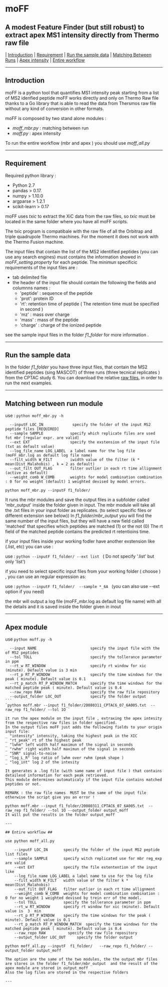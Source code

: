 # moFF 
## A modest Feature Finder (but still robust) to extract apex MS1 intensity directly from Thermo raw file ##

| [Introduction](#introduction)
| [Requirement](#requirement)
| [Run the sample data](#run_the_sample_data)
| [Matching Between Runs](#matching_between_runs)
| [Apex intensity](#apex_intensity)
| [Entire workflow](#entire_workflow)


---

## Introduction ##

moFF is a python tool that quantifies MS1 intensity peak starting from a list of MS2 idenfied peptide 
moFF works directly and only on Thermo Raw file thanks to a Go library that is able to read the data from Thersmos raw file without any kind of conversion in other formats.

moFF is composed by two stand alone modules :
- *moff_mbr.py* :  matching between run
- *moff.py* :  apex intensity

To run  the entire workflow (mbr and apex ) you should  use  *moff_all.py*

----

## Requirement ##

Required python  library :

- Python 2.7
- pandas  > 0.17.
- numpy > 1.10.0
- argparse > 1.2.1 
- scikit-learn > 0.17

moFF uses *txic* to extract the XiC data from the raw files, so  *txic*  must be located in the same folder where you have all moFF scripts.

The txic program is compatibale with  the raw file of all the Orbitrap and triple quadrupole Thermo machines. 
For the moment it does not work with the Thermo Fusion machine.

The input files that contain the list of the MS2 identified peptides (you can use any search engines) must contains the information showed in *moFF_setting.property* for each peptide.
The minimun specificic requirements of the input files are :
- tab delimited file
- the header of the input file should contain the following the fields  and columnns names :  
  - 'peptide' : sequence of the peptide
  - 'prot': protein ID 
  - 'rt': retention time of peptide   ( The retention time must be specified in second )
  - 'mz' : mass over charge
  - 'mass' : mass of the peptide
  - 'charge' : charge of the ionized peptide

see the sample input files in the folder *f1_folder* for more information .

---

## Run the sample data  ##

In the folder *f1_folder* you have three input files, that contain the MS2 identified  peptides (sing MASCOT) of three runs (three tecnical replicates ) from  the CPTAC study 6. 
You can download the relative [raw files]( https://goo.gl/ukbpCI), in order to run the next examples.

---

## Matching between run module ##

use :  `python moff_mbr.py -h`
```
  --inputF LOC_IN             specify the folder of the input MS2 peptide files [REQUIRED]
  --sample SAMPLE            specify which replicate files are used fot mbr [regular expr. are valid]
  --ext EXT                  specify the exstension of the input file (txt as default value)
  --log_file_name LOG_LABEL  a label name for the log file (moFF_mbr.log as default log file name)
  --filt_width W_FILT        iwidth value of the filter (k * mean(Dist_Malahobis) , k = 2 as default)
  --out_filt OUT_FLAG        filter outlier in each rt time allignment (active as default)
  --weight_comb W_COMB       weights for model combination combination : 0 for no weight (default) 1 weighted devised by model errors.
```

`python moff_mbr.py --inputF f1_folder/` 

It runs the mbr modules and save the output files in a subfolder  called 'mbr_output' inside the folder given in input.
The mbr module will take all the .txt files in your input folder as replicates. (to select specific files or different extension see below))
In *f1_folder/mbr_output* you will find the same number of the input files, but they will have a new field called 'matched' that specifies which peptides are matched  (1) or the not (0)
The rt field of the matched peptide contains the predicted rt retentioins time.

if your input files inside your working fodler  have another exstension like (.list, etc) you can use :

use : `python --inputF f1_folder/ --ext list ` ( Do not specify '.list' but only 'list')

if you need to select specific input files from your working folder  ( choose  ) , you can use an regular expression as:

use : `python --inputF f1_folder/  --sample *_6A ` (you can also use --ext option if you need)

the mbr will output a log file (moFF_mbr.log as default log file name) with all the details and it is saved inside the  folder given in inout

---

## Apex module ##

use  `python moff.py -h`
````
  --input NAME                        specify the input file with the of MS2 peptides
  --tol TOLL                          specify the tollerance parameter in ppm
  --rt_w RT_WINDOW                    specify rt window for xic (minute). Default value is 3 min
  --rt_p RT_P_WINDOW                  specify the time windows for the peak ( minute). Default value is 0.1
  --rt_p_match RT_P_WINDOW_MATCH      specify the time windows for the matched peptide peak ( minute). Default value is 0.4
  --raw_repo RAW                      specify the raw file repository
  --output_folder LOC_OUT             specify the folder output
```
`python moff.mbr --input f1_folder/20080311_CPTAC6_07_6A005.txt  --raw_rep f1_folder/ --tol 1O ` 
 
it run the apex module on the input file , extraxing the apex intesity from the respective raw files in folder specified.
In the output files moFF just adds the following fields to your origin input file:
_ "intensity" intensity, taking the highest peak in the XIC
_ "rt_peak" rt of the highest peak
_ "lwhm" left width half maximun of the signal in seconds
_ "rwhm" right width half maximun of the signal in seconds
_ "SNR" signal-to-noise
_ "log_L_R" log ratio of lwhm over rwhm (peak shape )
_ "log_int" log 2 of the intesity 

It generates a .log file (with same name of input file ) that contains  detailesd information for each peak retrieved.
This module determines automaticaly if the input file contains matched peptides or not.

REMARK : the raw file names  MUST be the same of the input file otherwise the script give you an error !

python moff.mbr --input f1_folder/20080311_CPTAC6_07_6A005.txt  --raw_rep f1_folder/ --tol 1O --output_folder output_moff
It will put the results in the folder output_moff

---

## Entire workflow ##

use python moff_all.py

	--inputF LOC_IN       specify the folder of the input MS2 peptide list files
  	--sample SAMPLE       specify witch replicated use for mbr reg_exp are valid
  	--ext EXT             specify the file extentention of the input like
  	--log_file_name LOG_LABEL a label name to use for the log file
  	--filt_width W_FILT   width value of the filter k * mean(Dist_Malahobis)
  	--out_filt OUT_FLAG   filter outlier in each rt time allignment
  	--weight_comb W_COMB  weights for model combination combination : 0 for no weight 1 weighted devised by trein err of the model.
  	--tol TOLL            specify the tollerance parameter in ppm
  	--rt_w RT_WINDOW      specify rt window for xic (minute). Default value is  3  min
  	--rt_p RT_P_WINDOW    specify the time windows for the peak ( minute). Default value is 0.1
  	--rt_p_match RT_P_WINDOW_MATCH	specify the time windows for the matched peptide peak ( minute). Default value is 0.4
  	--raw_repo RAW        	specify the raw file repository
  	--output_folder LOC_OUT		specify the folder output

python moff_all.py --inputF  f1_folder/   --raw_repo f1_folder/ --output_folder output_moff

The option are the same of the two modules, the the output mbr files are stores in the folder f1_folder/mbr_output  and the result of the apex module are stored in output_moff
Also the log files are stored in the respective folders

---
